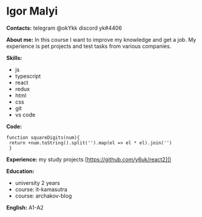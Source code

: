 # Igor Malyi

 **Contacts:** telegram @okYkk discord yk#4406

**About me:** In this course I want to improve my knowledge and get a job. My experience is pet projects and test tasks from various companies.

**Skills:**
 * js
 * typescript
 * react
 * redux
 * html
 * css
 * git
 * vs code

 **Code:**
 ```
function squareDigits(num){
  return +num.toString().split('').map(el => el * el).join('')
  }
```
**Experience:** 
my study projects
[https://github.com/y6uk/react2]()

**Education:**
* university 2 years
* course: it-kamasutra
* course: archakov-blog

**English:** A1-A2
  
